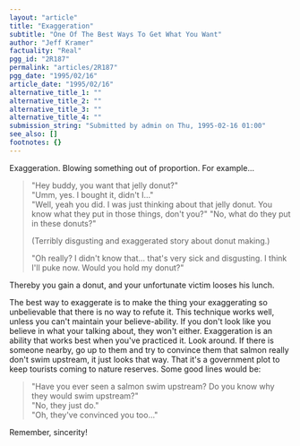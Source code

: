 ```yaml
---
layout: "article"
title: "Exaggeration"
subtitle: "One Of The Best Ways To Get What You Want"
author: "Jeff Kramer"
factuality: "Real"
pgg_id: "2R187"
permalink: "articles/2R187"
pgg_date: "1995/02/16"
article_date: "1995/02/16"
alternative_title_1: ""
alternative_title_2: ""
alternative_title_3: ""
alternative_title_4: ""
submission_string: "Submitted by admin on Thu, 1995-02-16 01:00"
see_also: []
footnotes: {}
---
```

<div>
<p>Exaggeration. Blowing something out of proportion. For example...</p>
<blockquote>"Hey buddy, you want that jelly donut?"<br>
"Umm, yes. I bought it, didn't I..."<br>
"Well, yeah you did. I was just thinking about that jelly donut. You know what they put in those things, don't you?" "No, what do they put in these donuts?"
<p>(Terribly disgusting and exaggerated story about donut making.)</p>
<p>"Oh really? I didn't know that... that's very sick and disgusting. I think I'll puke now. Would you hold my donut?"</p>
</blockquote>
<p>Thereby you gain a donut, and your unfortunate victim looses his lunch.</p>
<p>The best way to exaggerate is to make the thing your exaggerating so unbelievable that there is no way to refute it. This technique works well, unless you can't maintain your believe-ability. If you don't look like you believe in what your talking about, they won't either. Exaggeration is an ability that works best when you've practiced it. Look around. If there is someone nearby, go up to them and try to convince them that salmon really don't swim upstream, it just looks that way. That it's a government plot to keep tourists coming to nature reserves. Some good lines would be:</p>
<blockquote>"Have you ever seen a salmon swim upstream? Do you know why they would swim upstream?"<br>
"No, they just do."<br>
"Oh, they've convinced you too..."</blockquote>
<p>Remember, sincerity! <!--Amazon_CLS_IM_END--></p>
</div>

